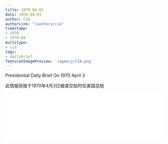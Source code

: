 ```yaml
---
title: 1970-04-03
date: 1970-04-03
author: CIA 
authorLink: "/authors/cia"
timestamp: 
- 1970
- 1970-04
multitype: 
- cia
tags: 
- dailybrief
featuredImagePreview: '/agency/CIA.png'
---
```



Presidential Daily Brief On 1970 April 3

此情报简报于1970年4月3日被递交给时任美国总统

<!--more-->





<div id="over" style="width:100%; overflow:hidden"> <iframe id="sFrame" name="sFrame" frameborder="no" border="0"  allowfullscreen marginwidth="0" scrolling="no" src = " /CIA/1970-04-03.html "  style = " position:absulute; width: 806px; top: 300;" > </iframe> </div>